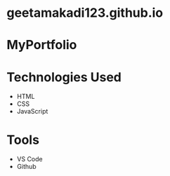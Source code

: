 # geetamakadi123.github.io

# MyPortfolio


# Technologies Used
* HTML
* CSS
* JavaScript

# Tools
* VS Code
* Github